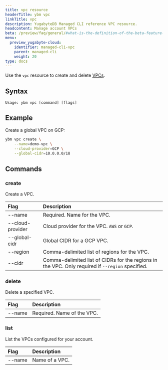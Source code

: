 ```yaml
---
title: vpc resource
headerTitle: ybm vpc
linkTitle: vpc
description: YugabyteDB Managed CLI reference VPC resource.
headcontent: Manage account VPCs
beta: /preview/faq/general/#what-is-the-definition-of-the-beta-feature-tag
menu:
  preview_yugabyte-cloud:
    identifier: managed-cli-vpc
    parent: managed-cli
    weight: 20
type: docs
---
```


Use the `vpc` resource to create and delete [VPCs](../../cloud-basics/cloud-vpcs/cloud-vpc-intro/).

## Syntax

```text
Usage: ybm vpc [command] [flags]
```

## Example

Create a global VPC on GCP:

```sh
ybm vpc create \
    --name=demo-vpc \
    --cloud-provider=GCP \
    --global-cidr=10.0.0.0/18
```

## Commands

### create

Create a VPC.

| Flag | Description |
| :--- | :--- |
| --name | Required. Name for the VPC. |
| --cloud-provider | Cloud provider for the VPC. `AWS` or `GCP`. |
| --global-cidr | Global CIDR for a GCP VPC. |
| --region | Comma-delimited list of regions for the VPC. |
| --cidr | Comma-delimited list of CIDRs for the regions in the VPC. Only required if `--region` specified. |

### delete

Delete a specified VPC.

| Flag | Description |
| :--- | :--- |
| --name | Required. Name of the VPC. |

### list

List the VPCs configured for your account.

| Flag | Description |
| :--- | :--- |
| --name | Name of a VPC. |
